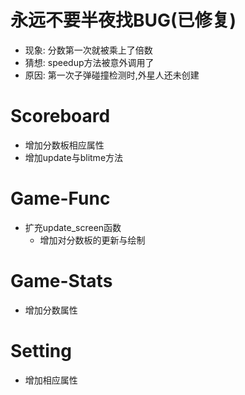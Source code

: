 # 永远不要半夜找BUG(已修复)

- 现象: 分数第一次就被乘上了倍数
- 猜想: speedup方法被意外调用了
- 原因: 第一次子弹碰撞检测时,外星人还未创建



# Scoreboard

- 增加分数板相应属性
- 增加update与blitme方法



# Game-Func

- 扩充update_screen函数
  - 增加对分数板的更新与绘制



# Game-Stats

- 增加分数属性



# Setting

- 增加相应属性

